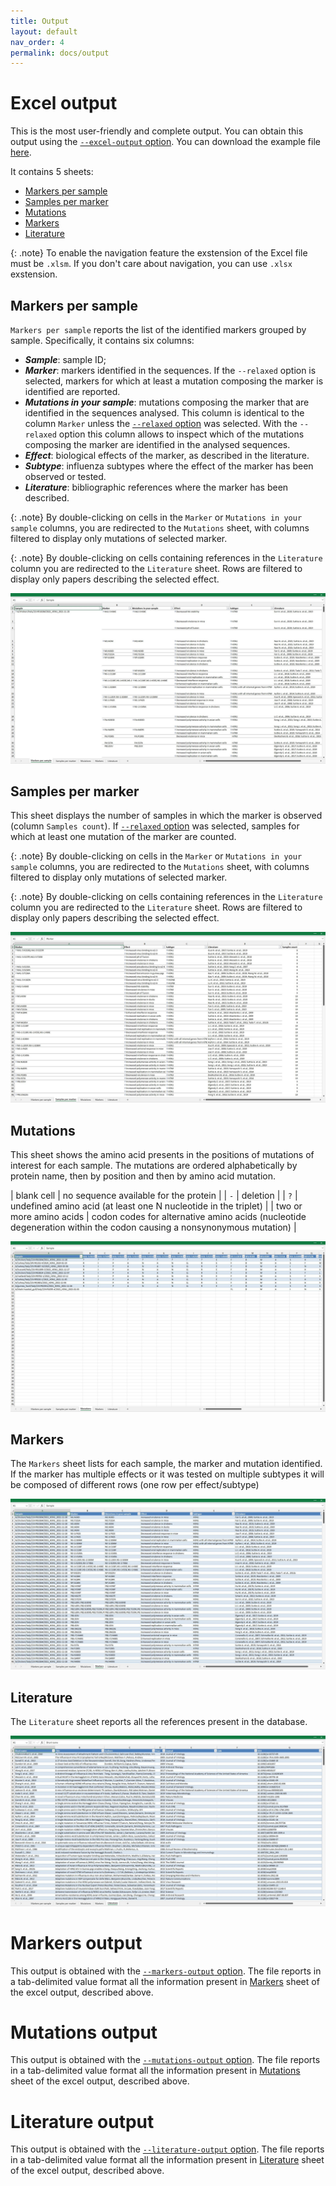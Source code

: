 ```yaml
---
title: Output
layout: default
nav_order: 4
permalink: docs/output
---
```



# Excel output
This is the most user-friendly and complete output. 
You can obtain this output using the [`--excel-output` option](usage/usage-cli#options).
You can download the example file [here](https://github.com/izsvenezie-virology/FluMut/releases/latest/download/excel_output_example.xlsx).

It contains 5 sheets:
- [Markers per sample](#markers-per-sample-sheet)
- [Samples per marker](#samples-per-marker)
- [Mutations](#mutations)
- [Markers](#markers)
- [Literature](#literature)

{: .note}
To enable the navigation feature the exstension of the Excel file must be `.xlsm`.
If you don't care about navigation, you can use `.xlsx` exstension.

## Markers per sample
`Markers per sample` reports the list of the identified markers grouped by sample. 
Specifically, it contains six columns:
- **_Sample_**: sample ID;
- **_Marker_**: markers identified in the sequences. 
    If the `--relaxed` option is selected, markers for which at least a mutation composing the marker is identified are reported.
- **_Mutations in your sample_**: mutations composing the marker that are identified in the sequences analysed.
    This column is identical to the column `Marker` unless the [`--relaxed` option](usage/usage-cli#options) was selected.
    With the `--relaxed` option this column allows to inspect which of the mutations composing the marker are identified in the analysed sequences.
- **_Effect_**: biological effects of the marker, as described in the literature.
- **_Subtype_**: influenza subtypes where the effect of the marker has been observed or tested.
- **_Literature_**: bibliographic references where the marker has been described.

{: .note}
By double-clicking on cells in the `Marker` or `Mutations in your sample` columns, you are redirected to the `Mutations` sheet, with columns filtered to display only mutations of selected marker.

{: .note}
By double-clicking on cells containing references in the `Literature` column you are redirected to the `Literature` sheet. 
Rows are filtered to display only papers describing the selected effect.

![](../images/xls-mps.jpg)

## Samples per marker
This sheet displays the number of samples in which the marker is observed (column `Samples count`).
If [`--relaxed` option](usage/usage-cli#options) was selected, samples for which at least one mutation of the marker are counted.

{: .note}
By double-clicking on cells in the `Marker` or `Mutations in your sample` columns, you are redirected to the `Mutations` sheet, with columns filtered to display only mutations of selected marker.

{: .note}
By double-clicking on cells containing references in the `Literature` column you are redirected to the `Literature` sheet. 
Rows are filtered to display only papers describing the selected effect.

![](../images/xls-spm.jpg)

## Mutations
This sheet shows the amino acid presents in the positions of mutations of interest for each sample.
The mutations are ordered alphabetically by protein name, then by position and then by amino acid mutation.

| blank cell              | no sequence available for the protein |
| `-`                     | deletion |
| `?`                     | undefined amino acid (at least one N nucleotide in the triplet) |
| two or more amino acids | codon codes for alternative amino acids (nucleotide degeneration within the codon causing a nonsynonymous mutation) |


![](../images/xls-muts.jpg)

## Markers
The `Markers` sheet lists for each sample, the marker and mutation identified. 
If the marker has multiple effects or it was tested on multiple subtypes it will be composed of different rows (one row per effect/subtype)

![](../images/xls-mark.jpg)

## Literature
The `Literature` sheet reports all the references present in the database.

![](../images/xls-lit.jpg)

# Markers output 
This output is obtained with the [`--markers-output` option](usage/usage-cli#options). 
The file reports in a tab-delimited value format all the information present in  [Markers](#markers) sheet of the excel output, described above.

# Mutations output
This output is obtained with the [`--mutations-output` option](usage/usage-cli#options).
The file reports in a tab-delimited value format all the information present in  [Mutations](#mutations) sheet of the excel output, described above.

# Literature output
This output is obtained with the [`--literature-output` option](usage/usage-cli#options). 
The file reports in a tab-delimited value format all the information present in  [Literature](#literature) sheet of the excel output, described above.
